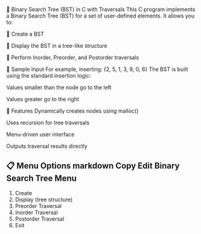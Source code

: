 🌳 Binary Search Tree (BST) in C with Traversals
This C program implements a Binary Search Tree (BST) for a set of user-defined elements. It allows you to:

🔹 Create a BST

🔹 Display the BST in a tree-like structure

🔹 Perform Inorder, Preorder, and Postorder traversals

📌 Sample Input
For example, inserting: {2, 5, 1, 3, 9, 0, 6}
The BST is built using the standard insertion logic:

Values smaller than the node go to the left

Values greater go to the right

🧠 Features
Dynamically creates nodes using malloc()

Uses recursion for tree traversals

Menu-driven user interface

Outputs traversal results directly

📋 Menu Options
markdown
Copy
Edit
 Binary Search Tree Menu
 ------------------------
 1. Create
 2. Display (tree structure)
 3. Preorder Traversal
 4. Inorder Traversal
 5. Postorder Traversal
 6. Exit

